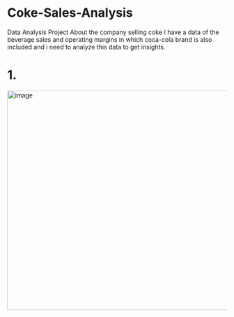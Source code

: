 # Coke-Sales-Analysis
Data Analysis Project About the company selling coke
I have a data of the beverage sales and operating margins in which coca-cola brand is also included and i need to analyze this data to get insights.

# 1. 
<img width="1252" height="504" alt="image" src="https://github.com/user-attachments/assets/14faba43-1739-45fb-9562-cf98ea57a016" />

